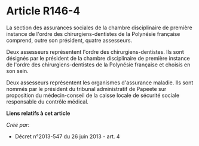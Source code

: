 # Article R146-4

La  section des assurances sociales de la chambre disciplinaire de première  instance de l'ordre des chirurgiens-dentistes de
la Polynésie française  comprend, outre son président, quatre assesseurs.

Deux assesseurs représentent l'ordre des  chirurgiens-dentistes. Ils sont désignés par le président de la chambre
disciplinaire de première instance de l'ordre des chirurgiens-dentistes  de la Polynésie française et choisis en son sein.

Deux assesseurs représentent les organismes  d'assurance maladie. Ils sont nommés par le président du tribunal  administratif
de Papeete sur proposition du médecin-conseil de la caisse  locale de sécurité sociale responsable du contrôle médical.

**Liens relatifs à cet article**

_Créé par_:

  - Décret n°2013-547 du 26 juin 2013 - art. 4
